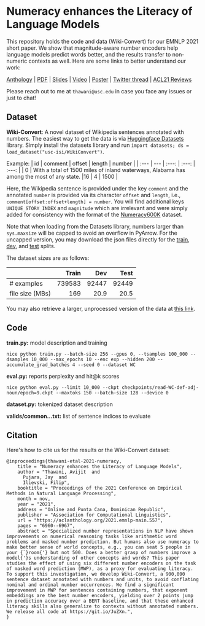 # Numeracy enhances the Literacy of Language Models

This repository holds the code and data (Wiki-Convert) for our EMNLP 2021 short paper. We show that magnitude-aware number encoders help language models predict words better, and the results transfer to non-numeric contexts as well. Here are some links to better understand our work:

[Anthology](https://aclanthology.org/2021.emnlp-main.557/) | [PDF](https://aclanthology.org/2021.emnlp-main.557.pdf) | [Slides](https://drive.google.com/file/d/1-GIUOTRLavVzA_ynQ0HqTR_RMq2GezOI/view?usp=sharing) | [Video](https://drive.google.com/file/d/1QluCr79hAHkA_oCwD6JHUBQAQ81rMste/view?usp=sharing) | [Poster](https://drive.google.com/file/d/1DntS8pRlpsRnO3UpYZeo3wzAOJiHLfY1/view?usp=sharing) | [Twitter thread](https://twitter.com/thawani_avijit/status/1434168008046301185) | [ACL21 Reviews](https://drive.google.com/file/d/1IUv9Rk3VqxceP58NyrEENAcr30P0etis/view?usp=sharing) 

Please reach out to me at `thawani@usc.edu` in case you face any issues or just to chat!

## Dataset

**Wiki-Convert**: A novel dataset of Wikipedia sentences annotated with numbers. The easiest way to get the data is via [Huggingface Datasets](https://huggingface.co/docs/datasets/) library. Simply install the datasets library and run `import datasets; ds = load_dataset("usc-isi/WikiConvert")`.

Example:
| id | comment | offset | length | number |
| :--- | --- | :---: | :---: | :---: |
| 0 | With a total of 1500 miles of inland waterways, Alabama has among the most of any state. |16 | 4 |  1500 |

Here, the Wikipedia sentence is provided under the key `comment` and the annotated `number` is provided via its character `offset` and `length`, i.e., `comment[offset:offset+length] = number`. You will find additional keys `UNIQUE_STORY_INDEX` and `magnitude` which are irrelevant and were simply added for consistency with the format of the [Numeracy600K](https://github.com/aistairc/Numeracy-600K) dataset.

Note that when loading from the Datasets library, numbers larger than `sys.maxsize` will be capped to avoid an overflow in PyArrow. For the uncapped version, you may download the json files directly for the [train](https://huggingface.co/datasets/usc-isi/WikiConvert/resolve/main/train_wiki.json), [dev](https://huggingface.co/datasets/usc-isi/WikiConvert/resolve/main/train_wiki.json), and [test](https://huggingface.co/datasets/usc-isi/WikiConvert/resolve/main/train_wiki.json) splits.

The dataset sizes are as follows:

|  | Train | Dev | Test |
| --- | ---: | ---: | ---: |
| # examples | 739583 | 92447 | 92449 |
| file size (MBs) | 169 | 20.9 | 20.5 |

You may also retrieve a larger, unprocessed version of the data at [this link](https://drive.google.com/drive/folders/1FINtp5yC8J-ObLZ8p1Q0Oij9ttav1w91?usp=sharing).

## Code

**train.py:** model description and training
```
nice python train.py --batch-size 256 --gpus 0, --tsamples 100_000 --dsamples 10_000 --max_epochs 10 --enc exp --hidden 200 --accumulate_grad_batches 4 --seed 0 --dataset WC
```
**eval.py:** reports perplexity and hit@k scores
```
nice python eval.py --limit 10_000 --ckpt checkpoints/read-WC-def-adj-noun/epoch=9.ckpt --maxtoks 150 --batch-size 128 --device 0
```
**dataset.py:** tokenized dataset description

**valids/common...txt:** list of sentence indices to evaluate

## Citation

Here's how to cite us for the results or the Wiki-Convert dataset:
```
@inproceedings{thawani-etal-2021-numeracy,
    title = "Numeracy enhances the Literacy of Language Models",
    author = "Thawani, Avijit  and
      Pujara, Jay  and
      Ilievski, Filip",
    booktitle = "Proceedings of the 2021 Conference on Empirical Methods in Natural Language Processing",
    month = nov,
    year = "2021",
    address = "Online and Punta Cana, Dominican Republic",
    publisher = "Association for Computational Linguistics",
    url = "https://aclanthology.org/2021.emnlp-main.557",
    pages = "6960--6967",
    abstract = "Specialized number representations in NLP have shown improvements on numerical reasoning tasks like arithmetic word problems and masked number prediction. But humans also use numeracy to make better sense of world concepts, e.g., you can seat 5 people in your {`}room{'} but not 500. Does a better grasp of numbers improve a model{'}s understanding of other concepts and words? This paper studies the effect of using six different number encoders on the task of masked word prediction (MWP), as a proxy for evaluating literacy. To support this investigation, we develop Wiki-Convert, a 900,000 sentence dataset annotated with numbers and units, to avoid conflating nominal and ordinal number occurrences. We find a significant improvement in MWP for sentences containing numbers, that exponent embeddings are the best number encoders, yielding over 2 points jump in prediction accuracy over a BERT baseline, and that these enhanced literacy skills also generalize to contexts without annotated numbers. We release all code at https://git.io/JuZXn.",
}
```
